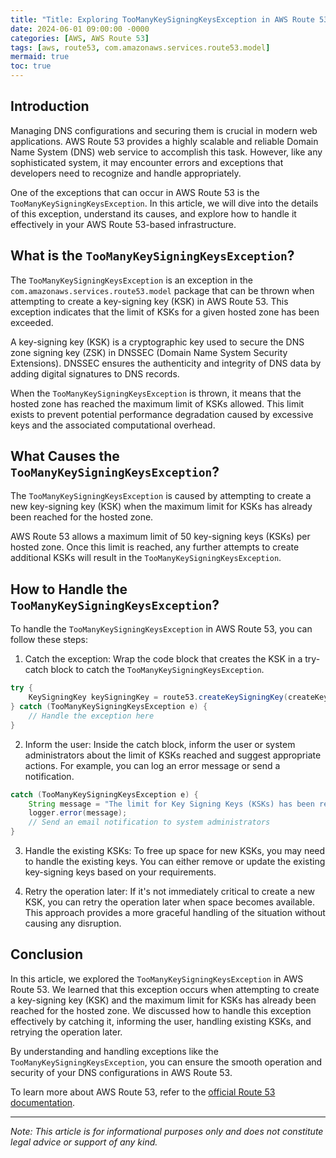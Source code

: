 ```yaml
---
title: "Title: Exploring TooManyKeySigningKeysException in AWS Route 53"
date: 2024-06-01 09:00:00 -0000
categories: [AWS, AWS Route 53]
tags: [aws, route53, com.amazonaws.services.route53.model]
mermaid: true
toc: true
---
```



## Introduction

Managing DNS configurations and securing them is crucial in modern web applications. AWS Route 53 provides a highly scalable and reliable Domain Name System (DNS) web service to accomplish this task. However, like any sophisticated system, it may encounter errors and exceptions that developers need to recognize and handle appropriately.

One of the exceptions that can occur in AWS Route 53 is the `TooManyKeySigningKeysException`. In this article, we will dive into the details of this exception, understand its causes, and explore how to handle it effectively in your AWS Route 53-based infrastructure.

## What is the `TooManyKeySigningKeysException`?

The `TooManyKeySigningKeysException` is an exception in the `com.amazonaws.services.route53.model` package that can be thrown when attempting to create a key-signing key (KSK) in AWS Route 53. This exception indicates that the limit of KSKs for a given hosted zone has been exceeded.

A key-signing key (KSK) is a cryptographic key used to secure the DNS zone signing key (ZSK) in DNSSEC (Domain Name System Security Extensions). DNSSEC ensures the authenticity and integrity of DNS data by adding digital signatures to DNS records.

When the `TooManyKeySigningKeysException` is thrown, it means that the hosted zone has reached the maximum limit of KSKs allowed. This limit exists to prevent potential performance degradation caused by excessive keys and the associated computational overhead.

## What Causes the `TooManyKeySigningKeysException`?

The `TooManyKeySigningKeysException` is caused by attempting to create a new key-signing key (KSK) when the maximum limit for KSKs has already been reached for the hosted zone.

AWS Route 53 allows a maximum limit of 50 key-signing keys (KSKs) per hosted zone. Once this limit is reached, any further attempts to create additional KSKs will result in the `TooManyKeySigningKeysException`.

## How to Handle the `TooManyKeySigningKeysException`?

To handle the `TooManyKeySigningKeysException` in AWS Route 53, you can follow these steps:

1. Catch the exception: Wrap the code block that creates the KSK in a try-catch block to catch the `TooManyKeySigningKeysException`. 

```java
try {
    KeySigningKey keySigningKey = route53.createKeySigningKey(createKeySigningKeyRequest);
} catch (TooManyKeySigningKeysException e) {
    // Handle the exception here
}
```

2. Inform the user: Inside the catch block, inform the user or system administrators about the limit of KSKs reached and suggest appropriate actions. For example, you can log an error message or send a notification.

```java
catch (TooManyKeySigningKeysException e) {
    String message = "The limit for Key Signing Keys (KSKs) has been reached for this hosted zone. Please remove or update existing keys before creating new KSKs.";
    logger.error(message);
    // Send an email notification to system administrators
}
```

3. Handle the existing KSKs: To free up space for new KSKs, you may need to handle the existing keys. You can either remove or update the existing key-signing keys based on your requirements.

4. Retry the operation later: If it's not immediately critical to create a new KSK, you can retry the operation later when space becomes available. This approach provides a more graceful handling of the situation without causing any disruption.

## Conclusion

In this article, we explored the `TooManyKeySigningKeysException` in AWS Route 53. We learned that this exception occurs when attempting to create a key-signing key (KSK) and the maximum limit for KSKs has already been reached for the hosted zone. We discussed how to handle this exception effectively by catching it, informing the user, handling existing KSKs, and retrying the operation later.

By understanding and handling exceptions like the `TooManyKeySigningKeysException`, you can ensure the smooth operation and security of your DNS configurations in AWS Route 53.

To learn more about AWS Route 53, refer to the [official Route 53 documentation](https://docs.aws.amazon.com/Route53/latest/DeveloperGuide/Welcome.html).

---

*Note: This article is for informational purposes only and does not constitute legal advice or support of any kind.*